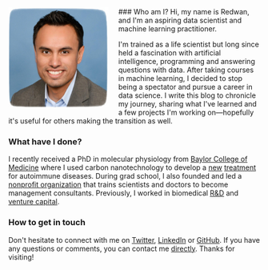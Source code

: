 <img src="/images/profile.jpg" align="left" height="200" style="padding-right:20px; padding-bottom:5px">
### Who am I?
Hi, my name is Redwan, and I'm an aspiring data scientist and machine learning practitioner.

I'm trained as a life scientist but long since held a fascination with artificial intelligence, programming and answering questions with data. After taking courses in machine learning, I decided to stop being a spectator and pursue a career in data science. I write this blog to chronicle my journey, sharing what I've learned and a few projects I'm working on&mdash;hopefully it's useful for others making the transition as well.

### What have I done?
I recently received a PhD in molecular physiology from [Baylor College of Medicine](https://www.bcm.edu/research/labs/christine-beeton) where I used carbon nanotechnology to develop a [new](https://www.bcm.edu/news/molecular-physiology-and-biophysics/nanoparticle-therapy-for-autoimmune-disease) [treatment](http://www.nature.com/articles/srep33808) for autoimmune diseases. During grad school, I also founded and led a [nonprofit organization](http://medcenterconsulting.com) that trains scientists and doctors to become management consultants. Previously, I worked in biomedical [R&D](https://www.canon-biomedical.com) and [venture capital](http://fannininnovation.com).

### How to get in touch
Don't hesitate to connect with me on [Twitter](https://twitter.com/redwanhuq), [LinkedIn](https://www.linkedin.com/in/redwanhuq) or [GitHub](https://github.com/redwanhuq). If you have any questions or comments, you can  contact me [directly](mailto:redwanhuq@gmail.com). Thanks for visiting!